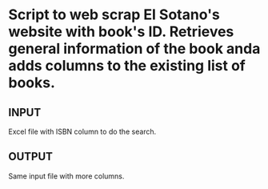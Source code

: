 # Script to web scrap El Sotano's website with book's ID. Retrieves general information of the book anda adds columns to the existing list of books.
## INPUT 
Excel file with ISBN column to do the search.
## OUTPUT
Same input file with more columns.

